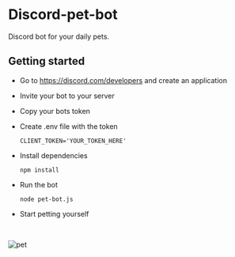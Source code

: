 # Discord-pet-bot

Discord bot for your daily pets.

## Getting started

* Go to https://discord.com/developers and create an application
* Invite your bot to your server
* Copy your bots token
* Create .env file with the token
             
      CLIENT_TOKEN='YOUR_TOKEN_HERE'
      
* Install dependencies

      npm install
      
* Run the bot
    
      node pet-bot.js

* Start petting yourself

<br>


![pet](https://user-images.githubusercontent.com/48166553/138744373-40715f8a-48da-488b-b8b0-f22f58f5eb63.gif)
